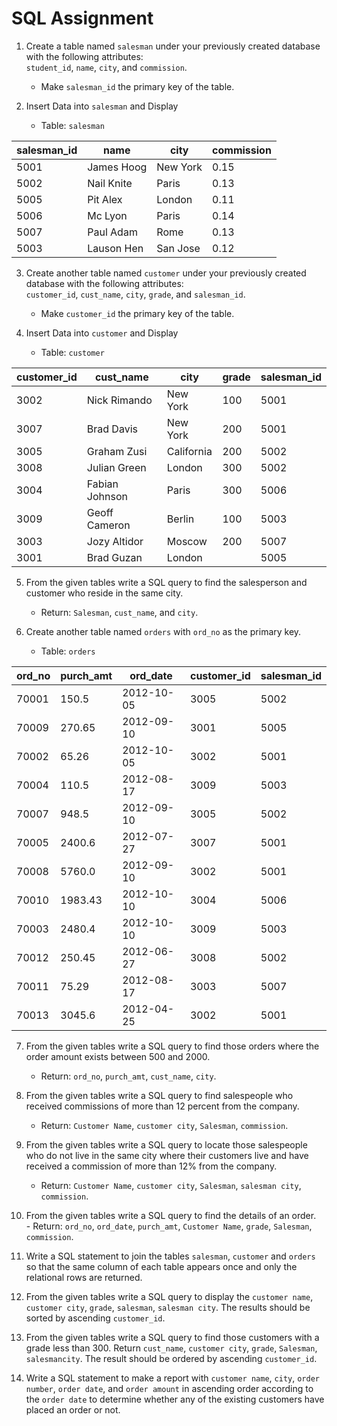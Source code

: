 # SQL Assignment

1. Create a table named `salesman` under your previously created database with the following attributes:  
`student_id`, `name`, `city`, and `commission`.  
    - Make `salesman_id` the primary key of the table.

2. Insert Data into `salesman` and Display

    - Table: `salesman`

| salesman_id | name        | city      | commission |
|-------------|-------------|-----------|------------|
| 5001        | James Hoog  | New York  | 0.15       |
| 5002        | Nail Knite  | Paris     | 0.13       |
| 5005        | Pit Alex    | London    | 0.11       |
| 5006        | Mc Lyon     | Paris     | 0.14       |
| 5007        | Paul Adam   | Rome      | 0.13       |
| 5003        | Lauson Hen  | San Jose  | 0.12       |

3. Create another table named `customer` under your previously created database with the following attributes:  
`customer_id`, `cust_name`, `city`, `grade`, and `salesman_id`.  
    - Make `customer_id` the primary key of the table.

4. Insert Data into `customer` and Display

    - Table: `customer`

| customer_id | cust_name       | city        | grade | salesman_id |
|-------------|------------------|-------------|-------|--------------|
| 3002        | Nick Rimando     | New York    | 100   | 5001         |
| 3007        | Brad Davis       | New York    | 200   | 5001         |
| 3005        | Graham Zusi      | California  | 200   | 5002         |
| 3008        | Julian Green     | London      | 300   | 5002         |
| 3004        | Fabian Johnson   | Paris       | 300   | 5006         |
| 3009        | Geoff Cameron    | Berlin      | 100   | 5003         |
| 3003        | Jozy Altidor     | Moscow      | 200   | 5007         |
| 3001        | Brad Guzan       | London      |       | 5005         |

 5. From the given tables write a SQL query to find the salesperson and customer who reside in the same city. 
    - Return: `Salesman`, `cust_name`, and `city`.

 6. Create another table named `orders` with `ord_no` as the primary key.

    - Table: `orders`

| ord_no | purch_amt | ord_date   | customer_id | salesman_id |
|--------|-----------|------------|-------------|-------------|
| 70001  | 150.5     | 2012-10-05 | 3005        | 5002        |
| 70009  | 270.65    | 2012-09-10 | 3001        | 5005        |
| 70002  | 65.26     | 2012-10-05 | 3002        | 5001        |
| 70004  | 110.5     | 2012-08-17 | 3009        | 5003        |
| 70007  | 948.5     | 2012-09-10 | 3005        | 5002        |
| 70005  | 2400.6    | 2012-07-27 | 3007        | 5001        |
| 70008  | 5760.0    | 2012-09-10 | 3002        | 5001        |
| 70010  | 1983.43   | 2012-10-10 | 3004        | 5006        |
| 70003  | 2480.4    | 2012-10-10 | 3009        | 5003        |
| 70012  | 250.45    | 2012-06-27 | 3008        | 5002        |
| 70011  | 75.29     | 2012-08-17 | 3003        | 5007        |
| 70013  | 3045.6    | 2012-04-25 | 3002        | 5001        |

 7. From the given tables write a SQL query to find those orders where the order amount exists between 500 and 2000.  
    - Return: `ord_no`, `purch_amt`, `cust_name`, `city`.

 8. From the given tables write a SQL query to find salespeople who received commissions of more than 12 percent from the company.  
    - Return: `Customer Name`, `customer city`, `Salesman`, `commission`.

 9. From the given tables write a SQL query to locate those salespeople who do not live in the same city where their customers live and have received a commission of more than 12% from the company.  
    - Return: `Customer Name`, `customer city`, `Salesman`, `salesman city`, `commission`.

 10. From the given tables write a SQL query to find the details of an order.  
    - Return: `ord_no`, `ord_date`, `purch_amt`, `Customer Name`, `grade`, `Salesman`, `commission`.

 11. Write a SQL statement to join the tables `salesman`, `customer` and `orders` so that the same column of each table appears once and only the relational rows are returned. 

 12. From the given tables write a SQL query to display the `customer name`, `customer city`, `grade`, `salesman`, `salesman city`. The results should be sorted by ascending `customer_id`. 

 13. From the given tables write a SQL query to find those customers with a grade less than 300. Return `cust_name`, `customer city`, `grade`, `Salesman`, `salesmancity`. The result should be ordered by ascending `customer_id`. 

 14. Write a SQL statement to make a report with `customer name`, `city`, `order number`, `order date`, and `order amount` in ascending order according to the `order date` to determine whether any of the existing customers have placed an order or not.